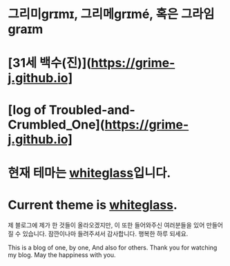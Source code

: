 # 그리미ɡrɪmɪ, 그리메ɡrɪmé, 혹은 그라임ɡraɪm
# [31세 백수(진)](https://grime-j.github.io]
# [log of Troubled-and-Crumbled_One](https://grime-j.github.io]

# 현재 테마는 [whiteglass](https://github.com/yous/whiteglass)입니다.
# Current theme is [whiteglass](https://github.com/yous/whiteglass).

제 블로그에 제가 한 것들이 올라오겠지만, 이 또한 들어와주신 여러분들을 있어 만들어질 수 있습니다.
잠깐이나마 들려주셔서 감사합니다. 행복한 하루 되세요.

This is a blog of one, by one, And also for others.
Thank you for watching my blog. May the happiness with you.
